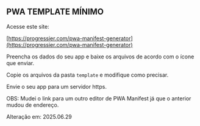 ## PWA TEMPLATE MÍNIMO

Acesse este site:

[https://progressier.com/pwa-manifest-generator](https://progressier.com/pwa-manifest-generator)

Preencha os dados do seu app e baixe os arquivos de acordo com o ícone que enviar.

Copie os arquivos da pasta `template` e modifique como precisar.

Envie o seu app para um servidor https.



OBS: Mudei o link para um outro editor de PWA Manifest já que o anterior mudou de endereço.

Alteração em: 2025.06.29
